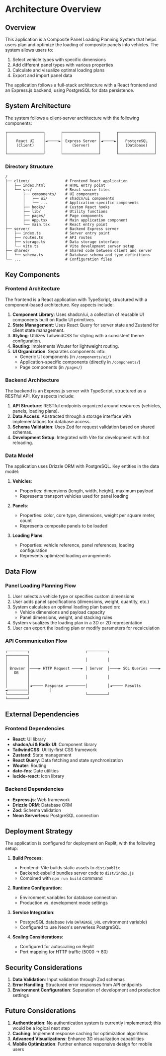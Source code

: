# Architecture Overview

## Overview

This application is a Composite Panel Loading Planning System that helps users plan and optimize the loading of composite panels into vehicles. The system allows users to:

1. Select vehicle types with specific dimensions
2. Add different panel types with various properties
3. Calculate and visualize optimal loading plans
4. Export and import panel data

The application follows a full-stack architecture with a React frontend and an Express.js backend, using PostgreSQL for data persistence.

## System Architecture

The system follows a client-server architecture with the following components:

```
┌────────────────┐       ┌────────────────┐       ┌────────────────┐
│                │       │                │       │                │
│    React UI    │◄─────►│ Express Server │◄─────►│   PostgreSQL   │
│    (Client)    │       │    (Server)    │       │   (Database)   │
│                │       │                │       │                │
└────────────────┘       └────────────────┘       └────────────────┘
```

### Directory Structure

```
/
├── client/                # Frontend React application
│   ├── index.html         # HTML entry point
│   └── src/               # React source files
│       ├── components/    # UI components
│       │   ├── ui/        # shadcn/ui components
│       │   └── ...        # Application-specific components
│       ├── hooks/         # Custom React hooks
│       ├── lib/           # Utility functions
│       ├── pages/         # Page components
│       ├── App.tsx        # Main application component
│       └── main.tsx       # React entry point
├── server/                # Backend Express server
│   ├── index.ts           # Server entry point
│   ├── routes.ts          # API routes
│   ├── storage.ts         # Data storage interface
│   └── vite.ts            # Vite development server setup
├── shared/                # Shared code between client and server
│   └── schema.ts          # Database schema and type definitions
└── ...                    # Configuration files
```

## Key Components

### Frontend Architecture

The frontend is a React application with TypeScript, structured with a component-based architecture. Key aspects include:

1. **Component Library**: Uses shadcn/ui, a collection of reusable UI components built on Radix UI primitives.
2. **State Management**: Uses React Query for server state and Zustand for client state management.
3. **Styling**: Utilizes TailwindCSS for styling with a consistent theme configuration.
4. **Routing**: Implements Wouter for lightweight routing.
5. **UI Organization**: Separates components into:
   - Generic UI components (in `/components/ui/`)
   - Application-specific components (directly in `/components/`)
   - Page components (in `/pages/`)

### Backend Architecture

The backend is an Express.js server with TypeScript, structured as a RESTful API. Key aspects include:

1. **API Structure**: RESTful endpoints organized around resources (vehicles, panels, loading plans).
2. **Data Access**: Abstracted through a storage interface with implementations for database access.
3. **Schema Validation**: Uses Zod for request validation based on shared schemas.
4. **Development Setup**: Integrated with Vite for development with hot reloading.

### Data Model

The application uses Drizzle ORM with PostgreSQL. Key entities in the data model:

1. **Vehicles**:
   - Properties: dimensions (length, width, height), maximum payload
   - Represents transport vehicles used for panel loading

2. **Panels**:
   - Properties: color, core type, dimensions, weight per square meter, count
   - Represents composite panels to be loaded

3. **Loading Plans**:
   - Properties: vehicle reference, panel references, loading configuration
   - Represents optimized loading arrangements

## Data Flow

### Panel Loading Planning Flow

1. User selects a vehicle type or specifies custom dimensions
2. User adds panel specifications (dimensions, weight, quantity, etc.)
3. System calculates an optimal loading plan based on:
   - Vehicle dimensions and payload capacity
   - Panel dimensions, weight, and stacking rules
4. System visualizes the loading plan in a 3D or 2D representation
5. User can export the loading plan or modify parameters for recalculation

### API Communication Flow

```
┌─────────┐                         ┌─────────┐                         ┌─────────┐
│         │                         │         │                         │         │
│ Browser │────► HTTP Request ────► │ Server  │────► SQL Queries ────► │   DB    │
│         │                         │         │                         │         │
│         │◄───── Response ◄────────│         │◄───── Results ◄─────────│         │
└─────────┘                         └─────────┘                         └─────────┘
```

## External Dependencies

### Frontend Dependencies

- **React**: UI library
- **shadcn/ui & Radix UI**: Component library
- **TailwindCSS**: Utility-first CSS framework
- **Zustand**: State management
- **React Query**: Data fetching and state synchronization
- **Wouter**: Routing
- **date-fns**: Date utilities
- **lucide-react**: Icon library

### Backend Dependencies

- **Express.js**: Web framework
- **Drizzle ORM**: Database ORM
- **Zod**: Schema validation
- **Neon Serverless**: PostgreSQL connection

## Deployment Strategy

The application is configured for deployment on Replit, with the following setup:

1. **Build Process**:
   - Frontend: Vite builds static assets to `dist/public`
   - Backend: esbuild bundles server code to `dist/index.js`
   - Combined with `npm run build` command

2. **Runtime Configuration**:
   - Environment variables for database connection
   - Production vs. development mode settings

3. **Service Integration**:
   - PostgreSQL database (via `DATABASE_URL` environment variable)
   - Configured to use Neon's serverless PostgreSQL

4. **Scaling Considerations**:
   - Configured for autoscaling on Replit
   - Port mapping for HTTP traffic (5000 → 80)

## Security Considerations

1. **Data Validation**: Input validation through Zod schemas
2. **Error Handling**: Structured error responses from API endpoints
3. **Environment Configuration**: Separation of development and production settings

## Future Considerations

1. **Authentication**: No authentication system is currently implemented; this would be a logical next step
2. **Caching**: Implement response caching for optimization algorithms
3. **Advanced Visualizations**: Enhance 3D visualization capabilities
4. **Mobile Optimization**: Further enhance responsive design for mobile users